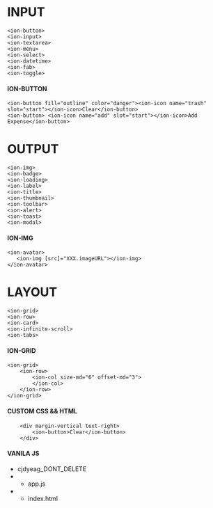 # INPUT

```
<ion-button>
<ion-input>
<ion-textarea>
<ion-menu>
<ion-select>
<ion-datetime>
<ion-fab>
<ion-toggle>
```
#### ION-BUTTON

```
<ion-button fill="outline" color="danger"><ion-icon name="trash" slot="start"></ion-icon>Clear</ion-button>
<ion-button> <ion-icon name="add" slot="start"></ion-icon>Add Expense</ion-button>
```
# OUTPUT
```
<ion-img>
<ion-badge>
<ion-loading>
<ion-label>
<ion-title>
<ion-thumbnail>
<ion-toolbar>
<ion-alert>
<ion-toast>
<ion-modal>
```
#### ION-IMG
``` 
<ion-avatar>
   <ion-img [src]="XXX.imageURL"></ion-img>
</ion-avatar>
``` 

# LAYOUT
```
<ion-grid>
<ion-row>
<ion-card>
<ion-infinite-scroll>
<ion-tabs>
```
#### ION-GRID
```
<ion-grid>
    <ion-row>
        <ion-col size-md="6" offset-md="3">        
        </ion-col>
    </ion-row>
</ion-grid>
```
#### CUSTOM CSS && HTML
```
    <div margin-vertical text-right>
        <ion-button>Clear</ion-button>
    </div>
```
#### VANILA JS
* cjdyeag_DONT_DELETE
* * app.js
* * index.html


